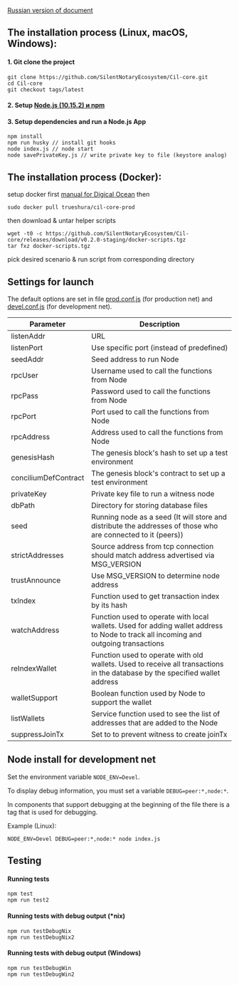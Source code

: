 [Russian version of document](README.rus.md)

## The installation process (Linux, macOS, Windows):

#### 1. Git clone the project

```
git clone https://github.com/SilentNotaryEcosystem/Cil-core.git
cd Cil-core
git checkout tags/latest
```

#### 2. Setup [Node.js (10.15.2) и npm](https://nodejs.org/dist/v10.15.2/node-v10.15.2.pkg)

#### 3. Setup dependencies and run a Node.js App

```
npm install
npm run husky // install git hooks
node index.js // node start
node savePrivateKey.js // write private key to file (keystore analog)
```

## The installation process (Docker):

setup docker first [manual for Digical Ocean](https://www.digitalocean.com/community/tutorials/how-to-install-and-use-docker-on-ubuntu-18-04)
then

```
sudo docker pull trueshura/cil-core-prod
```

then download & untar helper scripts

```$xslt
wget -t0 -c https://github.com/SilentNotaryEcosystem/Cil-core/releases/download/v0.2.0-staging/docker-scripts.tgz
tar fxz docker-scripts.tgz
```

pick desired scenario & run script from corresponding directory

## Settings for launch

The default options are set in file [prod.conf.js](https://github.com/SilentNotaryEcosystem/Cil-core/blob/devel/config/prod.conf.js) (for production net) and [devel.conf.js](https://github.com/SilentNotaryEcosystem/Cil-core/blob/devel/config/devel.conf.js) (for development net).

| Parameter            | Description                                                                                                                         |
| -------------------- | ----------------------------------------------------------------------------------------------------------------------------------- |
| listenAddr           | URL                                                                                                                                 |
| listenPort           | Use specific port (instead of predefined)                                                                                           |
| seedAddr             | Seed address to run Node                                                                                                            |
| rpcUser              | Username used to call the functions from Node                                                                                       |
| rpcPass              | Password used to call the functions from Node                                                                                       |
| rpcPort              | Port used to call the functions from Node                                                                                           |
| rpcAddress           | Address used to call the functions from Node                                                                                        |
| genesisHash          | The genesis block's hash to set up a test environment                                                                               |
| conciliumDefContract | The genesis block's contract to set up a test environment                                                                           |
| privateKey           | Private key file to run a witness node                                                                                              |
| dbPath               | Directory for storing database files                                                                                                |
| seed                 | Running node as a seed (It will store and distribute the addresses of those who are connected to it (peers))                        |
| strictAddresses      | Source address from tcp connection should match address advertised via MSG_VERSION                                                  |
| trustAnnounce        | Use MSG_VERSION to determine node address                                                                                           |
| txIndex              | Function used to get transaction index by its hash                                                                                  |
| watchAddress         | Function used to operate with local wallets. Used for adding wallet address to Node to track all incoming and outgoing transactions |
| reIndexWallet        | Function used to operate with old wallets. Used to receive all transactions in the database by the specified wallet address         |
| walletSupport        | Boolean function used by Node to support the wallet                                                                                 |
| listWallets          | Service function used to see the list of addresses that are added to the Node                                                       |
| suppressJoinTx       | Set to to prevent witness to create joinTx                                                                                          |

## Node install for development net

Set the environment variable `NODE_ENV=Devel`.

To display debug information, you must set a variable `DEBUG=peer:*,node:*`.

In components that support debugging at the beginning of the file there is a tag that is used for debugging.

Example (Linux):

```
NODE_ENV=Devel DEBUG=peer:*,node:* node index.js
```

## Testing

#### Running tests

```
npm test
npm run test2
```

#### Running tests with debug output (\*nix)

```
npm run testDebugNix
npm run testDebugNix2
```

#### Running tests with debug output (Windows)

```
npm run testDebugWin
npm run testDebugWin2
```
